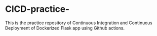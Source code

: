 # CICD-practice-
This is the practice repository of Continuous Integration and Continuous Deployment of Dockerized Flask app using Github actions. 
